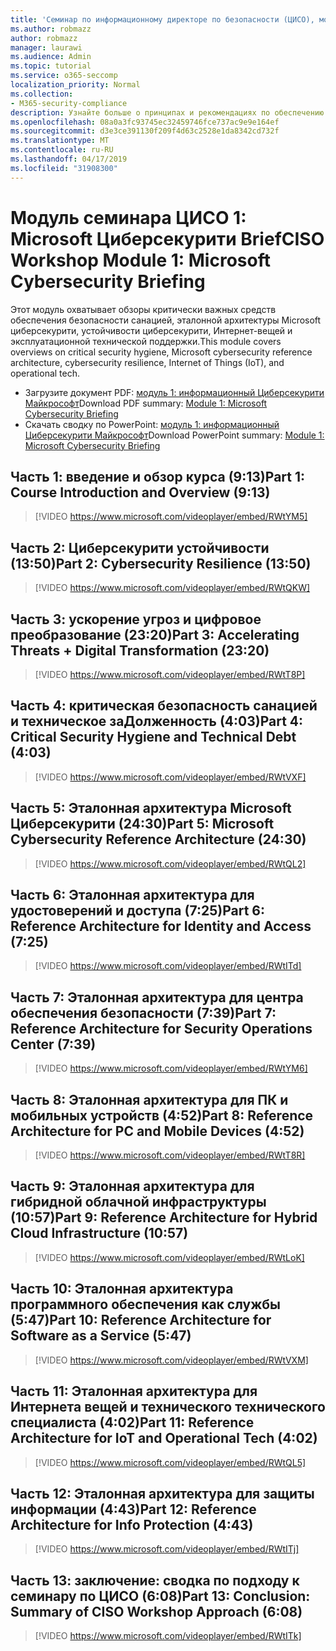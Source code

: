 ```yaml
---
title: 'Семинар по информационному директоре по безопасности (ЦИСО), модуль 1: Microsoft Циберсекурити Brief'
ms.author: robmazz
author: robmazz
manager: laurawi
ms.audience: Admin
ms.topic: tutorial
ms.service: o365-seccomp
localization_priority: Normal
ms.collection:
- M365-security-compliance
description: Узнайте больше о принципах и рекомендациях по обеспечению безопасности модернизации в Организации.
ms.openlocfilehash: 08a0a3fc93745ec32459746fce737ac9e9e164ef
ms.sourcegitcommit: d3e3ce391130f209f4d63c2528e1da8342cd732f
ms.translationtype: MT
ms.contentlocale: ru-RU
ms.lasthandoff: 04/17/2019
ms.locfileid: "31908300"
---
```

# <a name="ciso-workshop-module-1-microsoft-cybersecurity-briefing"></a><span data-ttu-id="b110c-103">Модуль семинара ЦИСО 1: Microsoft Циберсекурити Brief</span><span class="sxs-lookup"><span data-stu-id="b110c-103">CISO Workshop Module 1: Microsoft Cybersecurity Briefing</span></span>

<span data-ttu-id="b110c-104">Этот модуль охватывает обзоры критически важных средств обеспечения безопасности санацией, эталонной архитектуры Microsoft циберсекурити, устойчивости циберсекурити, Интернет-вещей и эксплуатационной технической поддержки.</span><span class="sxs-lookup"><span data-stu-id="b110c-104">This module covers overviews on critical security hygiene, Microsoft cybersecurity reference architecture, cybersecurity resilience, Internet of Things (IoT), and operational tech.</span></span>

- <span data-ttu-id="b110c-105">Загрузите документ PDF: [модуль 1: информационный Циберсекурити Майкрософт](media/ciso-workshop-1-cybersecurity-briefing.pdf)</span><span class="sxs-lookup"><span data-stu-id="b110c-105">Download PDF summary: [Module 1: Microsoft Cybersecurity Briefing](media/ciso-workshop-1-cybersecurity-briefing.pdf)</span></span>
- <span data-ttu-id="b110c-106">Скачать сводку по PowerPoint: [модуль 1: информационный Циберсекурити Майкрософт](https://docs.microsoft.com/office365/securitycompliance/media/ciso-workshop-1-cybersecurity-briefing.pptx)</span><span class="sxs-lookup"><span data-stu-id="b110c-106">Download PowerPoint summary: [Module 1: Microsoft Cybersecurity Briefing](https://docs.microsoft.com/office365/securitycompliance/media/ciso-workshop-1-cybersecurity-briefing.pptx)</span></span>

## <a name="part-1-course-introduction-and-overview-913"></a><span data-ttu-id="b110c-107">Часть 1: введение и обзор курса (9:13)</span><span class="sxs-lookup"><span data-stu-id="b110c-107">Part 1: Course Introduction and Overview (9:13)</span></span>

> [!VIDEO https://www.microsoft.com/videoplayer/embed/RWtYM5]

## <a name="part-2-cybersecurity-resilience-1350"></a><span data-ttu-id="b110c-108">Часть 2: Циберсекурити устойчивости (13:50)</span><span class="sxs-lookup"><span data-stu-id="b110c-108">Part 2: Cybersecurity Resilience (13:50)</span></span>

> [!VIDEO https://www.microsoft.com/videoplayer/embed/RWtQKW]

## <a name="part-3-accelerating-threats--digital-transformation-2320"></a><span data-ttu-id="b110c-109">Часть 3: ускорение угроз и цифровое преобразование (23:20)</span><span class="sxs-lookup"><span data-stu-id="b110c-109">Part 3: Accelerating Threats + Digital Transformation (23:20)</span></span>

> [!VIDEO https://www.microsoft.com/videoplayer/embed/RWtT8P]

## <a name="part-4-critical-security-hygiene-and-technical-debt-403"></a><span data-ttu-id="b110c-110">Часть 4: критическая безопасность санацией и техническое заДолженность (4:03)</span><span class="sxs-lookup"><span data-stu-id="b110c-110">Part 4: Critical Security Hygiene and Technical Debt (4:03)</span></span>

> [!VIDEO https://www.microsoft.com/videoplayer/embed/RWtVXF]

## <a name="part-5-microsoft-cybersecurity-reference-architecture-2430"></a><span data-ttu-id="b110c-111">Часть 5: Эталонная архитектура Microsoft Циберсекурити (24:30)</span><span class="sxs-lookup"><span data-stu-id="b110c-111">Part 5: Microsoft Cybersecurity Reference Architecture (24:30)</span></span>

> [!VIDEO https://www.microsoft.com/videoplayer/embed/RWtQL2]

## <a name="part-6-reference-architecture-for-identity-and-access-725"></a><span data-ttu-id="b110c-112">Часть 6: Эталонная архитектура для удостоверений и доступа (7:25)</span><span class="sxs-lookup"><span data-stu-id="b110c-112">Part 6: Reference Architecture for Identity and Access (7:25)</span></span>

> [!VIDEO https://www.microsoft.com/videoplayer/embed/RWtITd]

## <a name="part-7-reference-architecture-for-security-operations-center-739"></a><span data-ttu-id="b110c-113">Часть 7: Эталонная архитектура для центра обеспечения безопасности (7:39)</span><span class="sxs-lookup"><span data-stu-id="b110c-113">Part 7: Reference Architecture for Security Operations Center (7:39)</span></span>

> [!VIDEO https://www.microsoft.com/videoplayer/embed/RWtYM6]

## <a name="part-8-reference-architecture-for-pc-and-mobile-devices-452"></a><span data-ttu-id="b110c-114">Часть 8: Эталонная архитектура для ПК и мобильных устройств (4:52)</span><span class="sxs-lookup"><span data-stu-id="b110c-114">Part 8: Reference Architecture for PC and Mobile Devices (4:52)</span></span>

> [!VIDEO https://www.microsoft.com/videoplayer/embed/RWtT8R]

## <a name="part-9-reference-architecture-for-hybrid-cloud-infrastructure-1057"></a><span data-ttu-id="b110c-115">Часть 9: Эталонная архитектура для гибридной облачной инфраструктуры (10:57)</span><span class="sxs-lookup"><span data-stu-id="b110c-115">Part 9: Reference Architecture for Hybrid Cloud Infrastructure (10:57)</span></span>

> [!VIDEO https://www.microsoft.com/videoplayer/embed/RWtLoK]

## <a name="part-10-reference-architecture-for-software-as-a-service-547"></a><span data-ttu-id="b110c-116">Часть 10: Эталонная архитектура программного обеспечения как службы (5:47)</span><span class="sxs-lookup"><span data-stu-id="b110c-116">Part 10: Reference Architecture for Software as a Service (5:47)</span></span>

> [!VIDEO https://www.microsoft.com/videoplayer/embed/RWtVXM]

## <a name="part-11-reference-architecture-for-iot-and-operational-tech-402"></a><span data-ttu-id="b110c-117">Часть 11: Эталонная архитектура для Интернета вещей и технического технического специалиста (4:02)</span><span class="sxs-lookup"><span data-stu-id="b110c-117">Part 11: Reference Architecture for IoT and Operational Tech (4:02)</span></span>

> [!VIDEO https://www.microsoft.com/videoplayer/embed/RWtQL5]

## <a name="part-12-reference-architecture-for-info-protection-443"></a><span data-ttu-id="b110c-118">Часть 12: Эталонная архитектура для защиты информации (4:43)</span><span class="sxs-lookup"><span data-stu-id="b110c-118">Part 12: Reference Architecture for Info Protection (4:43)</span></span>

> [!VIDEO https://www.microsoft.com/videoplayer/embed/RWtITj]

## <a name="part-13-conclusion-summary-of-ciso-workshop-approach-608"></a><span data-ttu-id="b110c-119">Часть 13: заключение: сводка по подходу к семинару по ЦИСО (6:08)</span><span class="sxs-lookup"><span data-stu-id="b110c-119">Part 13: Conclusion: Summary of CISO Workshop Approach (6:08)</span></span>

> [!VIDEO https://www.microsoft.com/videoplayer/embed/RWtITk]